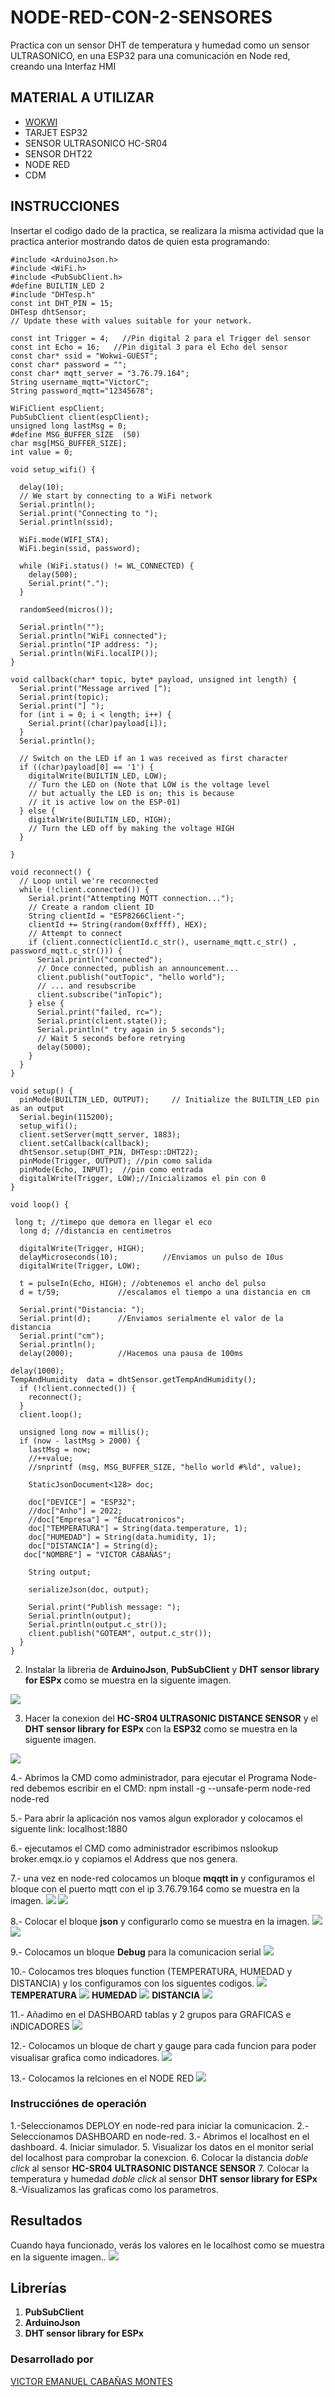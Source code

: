 # NODE-RED-CON-2-SENSORES
Practica con un sensor DHT de temperatura y humedad como un sensor ULTRASONICO, en una  ESP32 para una comunicación en Node red, creando una Interfaz HMI
## MATERIAL A UTILIZAR
- [WOKWI](https://wokwi.com/projects/new/esp32)
- TARJET ESP32
- SENSOR ULTRASONICO HC-SR04
- SENSOR DHT22
- NODE RED
- CDM
  
## INSTRUCCIONES
Insertar el codigo dado de la practica, se realizara la misma actividad que la practica anterior mostrando datos de quien esta programando:

```
#include <ArduinoJson.h>
#include <WiFi.h>
#include <PubSubClient.h>
#define BUILTIN_LED 2
#include "DHTesp.h"
const int DHT_PIN = 15;
DHTesp dhtSensor;
// Update these with values suitable for your network.

const int Trigger = 4;   //Pin digital 2 para el Trigger del sensor
const int Echo = 16;   //Pin digital 3 para el Echo del sensor
const char* ssid = "Wokwi-GUEST";
const char* password = "";
const char* mqtt_server = "3.76.79.164";
String username_mqtt="VictorC";
String password_mqtt="12345678";

WiFiClient espClient;
PubSubClient client(espClient);
unsigned long lastMsg = 0;
#define MSG_BUFFER_SIZE  (50)
char msg[MSG_BUFFER_SIZE];
int value = 0;

void setup_wifi() {

  delay(10);
  // We start by connecting to a WiFi network
  Serial.println();
  Serial.print("Connecting to ");
  Serial.println(ssid);

  WiFi.mode(WIFI_STA);
  WiFi.begin(ssid, password);

  while (WiFi.status() != WL_CONNECTED) {
    delay(500);
    Serial.print(".");
  }

  randomSeed(micros());

  Serial.println("");
  Serial.println("WiFi connected");
  Serial.println("IP address: ");
  Serial.println(WiFi.localIP());
}

void callback(char* topic, byte* payload, unsigned int length) {
  Serial.print("Message arrived [");
  Serial.print(topic);
  Serial.print("] ");
  for (int i = 0; i < length; i++) {
    Serial.print((char)payload[i]);
  }
  Serial.println();

  // Switch on the LED if an 1 was received as first character
  if ((char)payload[0] == '1') {
    digitalWrite(BUILTIN_LED, LOW);   
    // Turn the LED on (Note that LOW is the voltage level
    // but actually the LED is on; this is because
    // it is active low on the ESP-01)
  } else {
    digitalWrite(BUILTIN_LED, HIGH);  
    // Turn the LED off by making the voltage HIGH
  }

}

void reconnect() {
  // Loop until we're reconnected
  while (!client.connected()) {
    Serial.print("Attempting MQTT connection...");
    // Create a random client ID
    String clientId = "ESP8266Client-";
    clientId += String(random(0xffff), HEX);
    // Attempt to connect
    if (client.connect(clientId.c_str(), username_mqtt.c_str() , password_mqtt.c_str())) {
      Serial.println("connected");
      // Once connected, publish an announcement...
      client.publish("outTopic", "hello world");
      // ... and resubscribe
      client.subscribe("inTopic");
    } else {
      Serial.print("failed, rc=");
      Serial.print(client.state());
      Serial.println(" try again in 5 seconds");
      // Wait 5 seconds before retrying
      delay(5000);
    }
  }
}

void setup() {
  pinMode(BUILTIN_LED, OUTPUT);     // Initialize the BUILTIN_LED pin as an output
  Serial.begin(115200);
  setup_wifi();
  client.setServer(mqtt_server, 1883);
  client.setCallback(callback);
  dhtSensor.setup(DHT_PIN, DHTesp::DHT22);
  pinMode(Trigger, OUTPUT); //pin como salida
  pinMode(Echo, INPUT);  //pin como entrada
  digitalWrite(Trigger, LOW);//Inicializamos el pin con 0
}

void loop() {

 long t; //timepo que demora en llegar el eco
  long d; //distancia en centimetros

  digitalWrite(Trigger, HIGH);
  delayMicroseconds(10);          //Enviamos un pulso de 10us
  digitalWrite(Trigger, LOW);
  
  t = pulseIn(Echo, HIGH); //obtenemos el ancho del pulso
  d = t/59;             //escalamos el tiempo a una distancia en cm
  
  Serial.print("Distancia: ");
  Serial.print(d);      //Enviamos serialmente el valor de la distancia
  Serial.print("cm");
  Serial.println();
  delay(2000);          //Hacemos una pausa de 100ms
  
delay(1000);
TempAndHumidity  data = dhtSensor.getTempAndHumidity();
  if (!client.connected()) {
    reconnect();
  }
  client.loop();

  unsigned long now = millis();
  if (now - lastMsg > 2000) {
    lastMsg = now;
    //++value;
    //snprintf (msg, MSG_BUFFER_SIZE, "hello world #%ld", value);

    StaticJsonDocument<128> doc;

    doc["DEVICE"] = "ESP32";
    //doc["Anho"] = 2022;
    //doc["Empresa"] = "Educatronicos";
    doc["TEMPERATURA"] = String(data.temperature, 1);
    doc["HUMEDAD"] = String(data.humidity, 1);
    doc["DISTANCIA"] = String(d);
   doc["NOMBRE"] = "VICTOR CABAÑAS";

    String output;
    
    serializeJson(doc, output);

    Serial.print("Publish message: ");
    Serial.println(output);
    Serial.println(output.c_str());
    client.publish("GOTEAM", output.c_str());
  }
}
```
2. Instalar la libreria de **ArduinoJson**, **PubSubClient** y **DHT sensor library for ESPx** como se muestra en la siguente imagen.

![](https://github.com/Victor-Cabanas-99/NODE-RED-CON-2-SENSORES/blob/main/NODE%20RED%202%20SENESORES%20LIBRERIA.PNG?raw=true)

3. Hacer la conexion del **HC-SR04 ULTRASONIC DISTANCE SENSOR** y el **DHT sensor library for ESPx** con la **ESP32** como se muestra en la siguente imagen.

![](https://github.com/Victor-Cabanas-99/NODE-RED-CON-2-SENSORES/blob/main/NODE%20RED%202%20SENESORES%20CONEXCION.PNG?raw=true)

4.- Abrimos la CMD como administrador, para ejecutar el Programa Node-red debemos escribir en el CMD: npm install -g --unsafe-perm node-red node-red

5.- Para abrir la aplicación nos vamos algun explorador y colocamos el siguente link: localhost:1880

6.- ejecutamos el CMD como administrador escribimos nslookup broker.emqx.io y copiamos el Address que nos genera.

7.- una vez en node-red colocamos un bloque **mqqtt in** y configuramos el bloque con el puerto mqtt con el ip 3.76.79.164 como se muestra en la imagen.
![](https://github.com/Victor-Cabanas-99/NODE-RED-CON-2-SENSORES/blob/main/NODE%20RED%202%20SENESORES%20BLOQUE%20MQTT.PNG?raw=true)
![](https://github.com/Victor-Cabanas-99/NODE-RED-CON-2-SENSORES/blob/main/NODE%20RED%202%20SENESORES%20BLOQUE%20MQTT%20CONFIGURADO.PNG?raw=true)

8.- Colocar el bloque **json** y configurarlo como se muestra en la imagen.
![](https://github.com/Victor-Cabanas-99/NODE-RED-CON-2-SENSORES/blob/main/NODE%20RED%202%20SENESORES%20BLOQUE%20JSON.PNG?raw=true)
![](https://github.com/Victor-Cabanas-99/NODE-RED-CON-2-SENSORES/blob/main/NODE%20RED%202%20SENESORES%20BLOQUE%20JSON%20CONFIGURADO.PNG?raw=true)

9.- Colocamos un bloque **Debug** para la comunicacion serial
![](https://github.com/Victor-Cabanas-99/NODE-RED-CON-2-SENSORES/blob/main/NODE%20RED%202%20SENESORES%20BLOQUE%20DEBUG.PNG?raw=true)

10.- Colocamos tres bloques function (TEMPERATURA, HUMEDAD y DISTANCIA) y los configuramos con los siguentes codigos.
![](https://github.com/Victor-Cabanas-99/NODE-RED-CON-2-SENSORES/blob/main/NODE%20RED%202%20SENESORES%20BLOQUES%20DE%20FUNCION.PNG?raw=true)
**TEMPERATURA**
![](https://github.com/Victor-Cabanas-99/NODE-RED-CON-2-SENSORES/blob/main/NODE%20RED%202%20SENESORES%20BLOQUES%20DE%20FUNCION%20confg.%201.PNG?raw=true)
**HUMEDAD**
![](https://github.com/Victor-Cabanas-99/NODE-RED-CON-2-SENSORES/blob/main/NODE%20RED%202%20SENESORES%20BLOQUES%20DE%20FUNCION%20confg.%202.PNG?raw=true)
**DISTANCIA**
![](https://github.com/Victor-Cabanas-99/NODE-RED-CON-2-SENSORES/blob/main/NODE%20RED%202%20SENESORES%20BLOQUES%20DE%20FUNCION%20confg.%203.PNG?raw=true)

11.- Añadimo en el DASHBOARD tablas y 2 grupos para GRAFICAS e iNDICADORES 
![](https://github.com/Victor-Cabanas-99/NODE-RED-CON-2-SENSORES/blob/main/NODE%20RED%202%20SENESORES%20TABLAS.PNG?raw=true)

12.- Colocamos un bloque de chart y gauge para cada funcion para poder visualisar grafica como indicadores.
![](https://github.com/Victor-Cabanas-99/NODE-RED-CON-2-SENSORES/blob/main/NODE%20RED%202%20SENESORES%20BLOQUES%20GRAFICAS.PNG?raw=true)

13.- Colocamos la relciones en el NODE RED
![](https://github.com/Victor-Cabanas-99/NODE-RED-CON-2-SENSORES/blob/main/NODE%20RED%202%20SENESORES%20ACOMODO.PNG?raw=true)

### Instrucciónes de operación
1.-Seleccionamos DEPLOY en node-red para iniciar la comunicacion.
2.- Seleccionamos DASHBOARD en node-red.
3.- Abrimos el localhost en el dashboard.
4. Iniciar simulador.
5. Visualizar los datos en el monitor serial del localhost para comprobar la conexcion.
6. Colocar la distancia *doble click* al sensor **HC-SR04 ULTRASONIC DISTANCE SENSOR**
7. Colocar la temperatura y humedad *doble click* al sensor **DHT sensor library for ESPx**
8.-Visualizamos las graficas como los parametros.
## Resultados

Cuando haya funcionado, verás los valores en le localhost como se muestra en la siguente imagen..
![](https://github.com/Victor-Cabanas-99/NODE-RED-CON-2-SENSORES/blob/main/NODE%20RED%202%20SENESORES%20Graficos.PNG?raw=true)
## Librerías

1. **PubSubClient**
2. **ArduinoJson**
3. **DHT sensor library for ESPx**

### Desarrollado por 
[VICTOR EMANUEL CABAÑAS MONTES](https://github.com/Victor-Cabanas-99)
